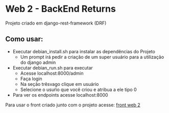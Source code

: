 # Web 2 - BackEnd Returns

Projeto criado em django-rest-framework (DRF)

## Como usar:
* Executar debian_install.sh para instalar as dependências do Projeto
  * Um prompt irá pedir a criação de um super usuário para a utilização do django admin
* Executar debian_run.sh para executar
  * Acesse localhost:8000/admin
  * Faça login
  * Na seção trêsvago clique em usuário
  * Selecione o usuŕio que você criou e atribua a ele tipo 0
* Para ver os endpoints acesse localhost:8000


Para usar o front criado junto com o projeto acesse: [front web 2](github.com/igmagollo/web2-front)
